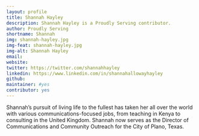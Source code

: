 ```yaml
---
layout: profile
title: Shannah Hayley
description: Shannah Hayley is a Proudly Serving contributor.
author: Proudly Serving
shortname: Shannah
img: shannah-hayley.jpg
img-feat: shannah-hayley.jpg
img-alt: Shannah Hayley
email: 
website: 
twitter: https://twitter.com/shannahhayley
linkedin: https://www.linkedin.com/in/shannahallowayhayley
github: 
maintainer: #yes
contributor: yes
---
```


Shannah’s pursuit of living life to the fullest has taken her all over the world with various communications-focused jobs, from teaching in Kenya to consulting in the United Kingdom. Shannah now serves as the Director of Communications and Community Outreach for the City of Plano, Texas.